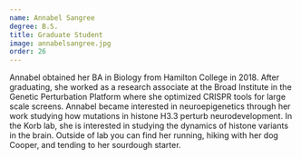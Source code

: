 ```yaml
---
name: Annabel Sangree
degree: B.S.
title: Graduate Student
image: annabelsangree.jpg
order: 26
---
```

Annabel obtained her BA in Biology from Hamilton College in 2018. After graduating, she worked as a research associate at the Broad Institute in the Genetic Perturbation Platform where she optimized CRISPR tools for large scale screens. Annabel became interested in neuroepigenetics through her work studying how mutations in histone H3.3 perturb neurodevelopment. In the Korb lab, she is interested in studying the dynamics of histone variants in the brain. Outside of lab you can find her running, hiking with her dog Cooper, and tending to her sourdough starter.